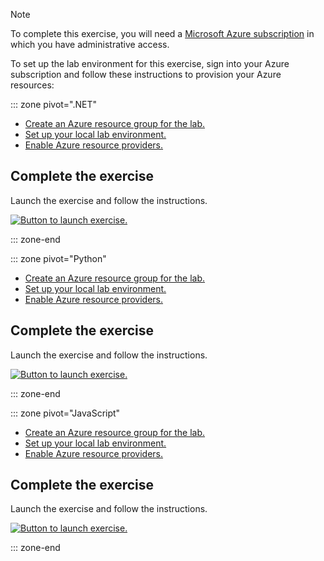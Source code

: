> [!NOTE]
> To complete this exercise, you will need a [Microsoft Azure subscription](https://azure.microsoft.com/free) in which you have administrative access.

To set up the lab environment for this exercise, sign into your Azure subscription and follow these instructions to provision your Azure resources:

::: zone pivot=".NET"

- [Create an Azure resource group for the lab.](https://microsoftlearning.github.io/dp-420-cosmos-db-dev/instructions/00-create-resource-group.html)
- [Set up your local lab environment.](https://microsoftlearning.github.io/dp-420-cosmos-db-dev/instructions/00-setup-environment.html)
- [Enable Azure resource providers.](https://microsoftlearning.github.io/dp-420-cosmos-db-dev/instructions/00-update-resource-providers.html)

## Complete the exercise

Launch the exercise and follow the instructions.

[![Button to launch exercise.](../media/launch-exercise.png)](https://microsoftlearning.github.io/dp-420-cosmos-db-dev/instructions/10-sdk-pagination.html)

::: zone-end

::: zone pivot="Python"

- [Create an Azure resource group for the lab.](https://solliancenet.github.io/microsoft-learning-path-build-copilots-with-cosmos-db-labs/python/instructions/00-create-resource-group.html)
- [Set up your local lab environment.](https://solliancenet.github.io/microsoft-learning-path-build-copilots-with-cosmos-db-labs/python/instructions/00-setup-lab-environment.html)
- [Enable Azure resource providers.](https://solliancenet.github.io/microsoft-learning-path-build-copilots-with-cosmos-db-labs/python/instructions/00-update-resource-providers.html)

## Complete the exercise

Launch the exercise and follow the instructions.

[![Button to launch exercise.](../media/launch-exercise.png)](https://solliancenet.github.io/microsoft-learning-path-build-copilots-with-cosmos-db-labs/python/instructions/06-sdk-pagination.html)

::: zone-end

::: zone pivot="JavaScript"

- [Create an Azure resource group for the lab.](https://solliancenet.github.io/microsoft-learning-path-build-copilots-with-cosmos-db-labs/javascript/instructions/00-create-resource-group.html)
- [Set up your local lab environment.](https://solliancenet.github.io/microsoft-learning-path-build-copilots-with-cosmos-db-labs/javascript/instructions/00-setup-lab-environment.html)
- [Enable Azure resource providers.](https://solliancenet.github.io/microsoft-learning-path-build-copilots-with-cosmos-db-labs/javascript/instructions/00-update-resource-providers.html)

## Complete the exercise

Launch the exercise and follow the instructions.

[![Button to launch exercise.](../media/launch-exercise.png)](https://solliancenet.github.io/microsoft-learning-path-build-copilots-with-cosmos-db-labs/javascript/instructions/06-sdk-pagination.html)

::: zone-end
